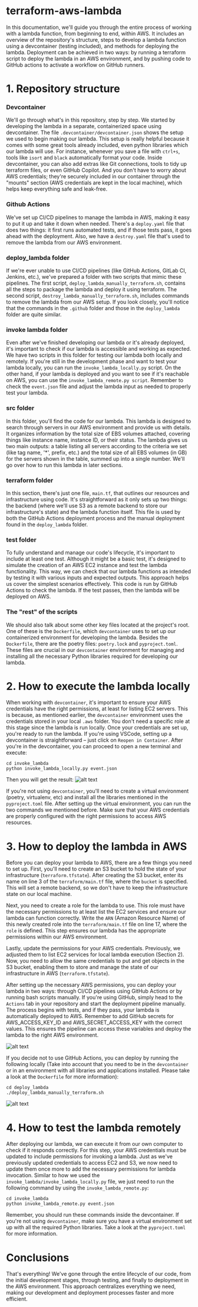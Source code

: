 # terraform-aws-lambda

In this documentation, we'll guide you through the entire process of working with a lambda function, from beginning to end, within AWS. It includes an overview of the repository's structure, steps to develop a lambda function using a devcontainer (testing included), and methods for deploying the lambda. Deployment can be achieved in two ways: by running a terraform script to deploy the lambda in an AWS environment, and by pushing code to GitHub actions to activate a workflow on GitHub runners.

# 1. Repository structure
### Devcontainer
We'll go through what's in this repository, step by step. We started by developing the lambda in a separate, containerized space using devcontainer. The file `.devcontainer/devcontainer.json` shows the setup we used to begin making our lambda. This setup is really helpful because it comes with some great tools already included, even python libraries which our lambda will use. For instance, whenever you save a file with `ctrl+s`, tools like `isort` and `black` automatically format your code. Inside devcontainer, you can also add extras like Git connections, tools to tidy up terraform files, or even GitHub Copilot. And you don't have to worry about AWS credentials; they're securely included in our container through the "mounts" section (AWS credentials are kept in the local machine), which helps keep everything safe and leak-free.

### Github Actions
We've set up CI/CD pipelines to manage the lambda in AWS, making it easy to put it up and take it down when needed. There's a `deploy.yaml` file that does two things: it first runs automated tests, and if those tests pass, it goes ahead with the deployment. Also, we have a `destroy.yaml` file that's used to remove the lambda from our AWS environment.

### deploy_lambda folder
If we're ever unable to use CI/CD pipelines (like GitHub Actions, GitLab CI, Jenkins, etc.), we've prepared a folder with two scripts that mimic these pipelines. The first script, `deploy_lambda_manually_terraform.sh`, contains all the steps to package the lambda and deploy it using terraform. The second script, `destroy_lambda_manually_terraform.sh`, includes commands to remove the lambda from our AWS setup. If you look closely, you'll notice that the commands in the `.github` folder and those in the `deploy_lambda` folder are quite similar.

### invoke lambda folder
Even after we've finished developing our lambda or it's already deployed, it's important to check if our lambda is accessible and working as expected. We have two scripts in this folder for testing our lambda both locally and remotely. If you're still in the development phase and want to test your lambda locally, you can run the `invoke_lambda_locally.py` script. On the other hand, if your lambda is deployed and you want to see if it's reachable on AWS, you can use the `invoke_lambda_remote.py script`. Remember to check the `event.json` file and adjust the lambda input as needed to properly test your lambda.

### src folder

In this folder, you'll find the code for our lambda. This lambda is designed to search through servers in our AWS environment and provide us with details. It organizes information by the total size of EBS volumes attached, covering things like instance name, instance ID, or their status. The lambda gives us two main outputs: a table listing all servers according to the criteria we set (like tag name, '*', prefix, etc.) and the total size of all EBS volumes (in GB) for the servers shown in the table, summed up into a single number. We'll go over how to run this lambda in later sections.

### terraform folder

In this section, there's just one file, `main.tf`, that outlines our resources and infrastructure using code. It's straightforward as it only sets up two things: the backend (where we'll use S3 as a remote backend to store our infrastructure's state) and the lambda function itself. This file is used by both the GitHub Actions deployment process and the manual deployment found in the `deploy_lambda` folder.

### test folder

To fully understand and manage our code's lifecycle, it's important to include at least one test. Although it might be a basic test, it's designed to simulate the creation of an AWS EC2 instance and test the lambda functionality. This way, we can check that our lambda functions as intended by testing it with various inputs and expected outputs. This approach helps us cover the simplest scenarios effectively. This code is run by GitHub Actions to check the lambda. If the test passes, then the lambda will be deployed on AWS.

### The "rest" of the scripts

We should also talk about some other key files located at the project's root. One of these is the `Dockerfile`, which `devcontainer` uses to set up our containerized environment for developing the lambda. Besides the `Dockerfile`, there are the poetry files: `poetry.lock` and `pyproject.toml`. These files are crucial in our `devcontainer` environment for managing and installing all the necessary Python libraries required for developing our lambda.

# 2. How to execute the lambda locally

When working with `devcontainer`, it's important to ensure your AWS credentials have the right permissions, at least for listing EC2 servers. This is because, as mentioned earlier, the `devcontainer` environment uses the credentials stored in your local `.aws` folder. You don't need a specific role at this stage since the lambda is run locally. Once your credentials are set up, you're ready to run the lambda. If you're using VSCode, setting up a devcontainer is straightforward – just click on `Reopen in Container`. After you're in the devcontainer, you can proceed to open a new terminal and execute:
````
cd invoke_lambda
python invoke_lambda_locally.py event.json
````
Then you will get the result:
![alt text](readme_images/execute_lambda_locally.png)


If you're not using `devcontainer`, you'll need to create a virtual environment (poetry, virtualenv, etc) and install all the libraries mentioned in the `pyproject.toml` file. After setting up the virtual environment, you can run the two commands we mentioned before. Make sure that your AWS credentials are properly configured with the right permissions to access AWS resources.

# 3. How to deploy the lambda in AWS

Before you can deploy your lambda to AWS, there are a few things you need to set up. First, you'll need to create an S3 bucket to hold the state of your infrastructure (`terraform.tfstate`). After creating the S3 bucket, enter its name on line 3 of the `terraform/main.tf` file, where the `bucket` is specified. This will set a remote backend, so we don't have to keep the infrastructure state on our local machine.

Next, you need to create a role for the lambda to use. This role must have the necessary permissions to at least list the EC2 services and ensure our lambda can function correctly. Write the `ARN` (Amazon Resource Name) of this newly created role into the `terraform/main.tf` file on line 17, where the `role` is defined. This step ensures our lambda has the appropriate permissions within our AWS environment.

Lastly, update the permissions for your AWS credentials. Previously, we adjusted them to list EC2 services for local lambda execution (Section 2). Now, you need to allow the same credentials to put and get objects in the S3 bucket, enabling them to store and manage the state of our infrastructure in AWS (`terraform.tfstate`).

After setting up the necessary AWS permissions, you can deploy your lambda in two ways: through CI/CD pipelines using GitHub Actions or by running bash scripts manually. If you're using GitHub, simply head to the `Actions` tab in your repository and start the deployment pipeline manually. The process begins with tests, and if they pass, your lambda is automatically deployed to AWS. Remember to add GitHub secrets for AWS_ACCESS_KEY_ID and AWS_SECRET_ACCESS_KEY with the correct values. This ensures the pipeline can access these variables and deploy the lambda to the right AWS environment.

![alt text](readme_images/github_actions.png)

If you decide not to use GitHub Actions, you can deploy by running the following locally (Take into account that you need to be in the `devcontainer` or in an environment with all libraries and applications installed. Please take a look at the `Dockerfile` for more information):
````
cd deploy_lambda
./deploy_lambda_manually_terraform.sh
````
![alt text](readme_images/server-explorer-function.png)


# 4. How to test the lambda remotely

After deploying our lambda, we can execute it from our own computer to check if it responds correctly.
For this step, your AWS credentials must be updated to include permissions for invoking a lambda. Just as we've previously updated credentials to access EC2 and S3, we now need to update them once more to add the necessary permissions for lambda invocation. Similar to how we used the `invoke_lambda/invoke_lambda_locally.py` file, we just need to run the following command by using the `invoke_lambda_remote.py`:
````
cd invoke_lambda
python invoke_lambda_remote.py event.json
````
Remember, you should run these commands inside the devcontainer. If you're not using `devcontainer`, make sure you have a virtual environment set up with all the required Python libraries. Take a look at the `pyproject.toml` for more information.


# Conclusions
That's everything! We've gone through the entire lifecycle of our code, from the initial development stages, through testing, and finally to deployment in the AWS environment. This approach centralizes everything we need, making our development and deployment processes faster and more efficient.
